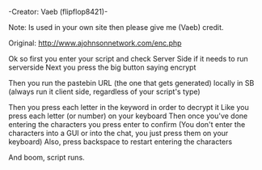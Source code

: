 -Creator: Vaeb (flipflop8421)-

Note: Is used in your own site then please give me (Vaeb) credit.

Original: http://www.ajohnsonnetwork.com/enc.php

Ok so first you enter your script and check Server Side if it needs to run serverside 
Next you press the big button saying encrypt 

Then you run the pastebin URL (the one that gets generated) locally in SB (always run it client side, regardless of your script's type) 

Then you press each letter in the keyword in order to decrypt it 
Like you press each letter (or number) on your keyboard 
Then once you've done entering the characters you press enter to confirm 
(You don't enter the characters into a GUI or into the chat, you just press them on your keyboard) 
Also, press backspace to restart entering the characters 

And boom, script runs.
